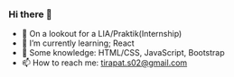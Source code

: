 ### Hi there 👋

<!--
**TirapatS/TirapatS** is a ✨ _special_ ✨ repository because its `README.md` (this file) appears on your GitHub profile.

Here are some ideas to get you started:
-->

- 👀 On a lookout for a LIA/Praktik(Internship)
- 🌱 I’m currently learning; React
- 📖 Some knowledge: HTML/CSS, JavaScript, Bootstrap
- 📫 How to reach me: tirapat.s02@gmail.com
